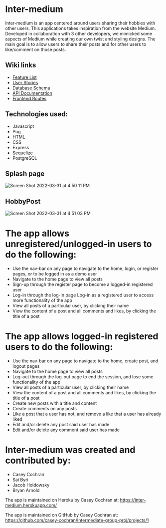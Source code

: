 # Inter-medium

Inter-medium is an app centered around users sharing their hobbies with other users. This applications takes inspiration from
the website Medium. Developed in collaboration with 3 other developers, we mimicked some aspects of Medium while creating our own
twist and styling designs. The main goal is to allow users to share their posts and for other users to like/comment on those posts. 

## Wiki links

* [Feature List](https://github.com/casey-cochran/Intermediate-group-proj/wiki/MVP-Feature-List)
* [User Stories](https://github.com/casey-cochran/Intermediate-group-proj/wiki/User-Stories)
* [Database Schema](https://github.com/casey-cochran/Intermediate-group-proj/wiki/Database-Schema)
* [API Documentation](https://github.com/casey-cochran/Intermediate-group-proj/wiki/API-Documentation)
* [Frontend Routes](https://github.com/casey-cochran/Intermediate-group-proj/wiki/Frontend-Routes)

## Technologies used:

* Javascript
* Pug
* HTML
* CSS
* Express
* Sequelize
* PostgreSQL

## Splash page 
![Screen Shot 2022-03-31 at 4 50 11 PM](https://user-images.githubusercontent.com/90711743/161167661-4fb62773-daac-4bcd-94ae-b6596d6fddee.png)

## HobbyPost
![Screen Shot 2022-03-31 at 4 51 03 PM](https://user-images.githubusercontent.com/90711743/161167743-2aa942d9-2ac3-4327-a949-ed1238f065c3.png)


# The app allows unregistered/unlogged-in users to do the following:
* Use the nav-bar on any page to navigate to the home, login, or register pages, or to be logged in as a demo user
* Navigate to the home page to view all posts
* Sign-up through the register page to become a logged-in registered user
* Log-in through the log-in page Log-in as a registered user to access more functionality of the app
* View all posts of a particular user, by clicking their name
* View the content of a post and all comments and likes, by clicking the title of a post

# The app allows logged-in registered users to do the following:
* Use the nav-bar on any page to navigate to the home, create post, and logout pages
* Navigate to the home page to view all posts
* Log-out through the log-out page to end the session, and lose some functionality of the app
* View all posts of a particular user, by clicking their name
* View the content of a post and all comments and likes, by clicking the title of a post
* Create new posts with a title and content
* Create comments on any posts
* Like a post that a user has not, and remove a like that a user has already liked
* Edit and/or delete any post said user has made
* Edit and/or delete any comment said user has made

# Inter-medium was created and contributed by:

* Casey Cochran
* Sai Byri
* Jacob Holdowsky
* Bryan Arnold

The app is maintained on Heroku by Casey Cochran at:
https://inter-medium.herokuapp.com/

The app is maintained on GitHub by Casey Cochran at:
https://github.com/casey-cochran/Intermediate-group-proj/projects/1

